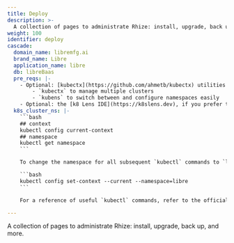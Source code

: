 ```yaml
---
title: Deploy
description: >-
  A collection of pages to administrate Rhize: install, upgrade, back up, and more.
weight: 100
identifier: deploy
cascade:
  domain_name: libremfg.ai
  brand_name: Libre
  application_name: libre
  db: libreBaas
  pre_reqs: |-
    - Optional: [kubectx](https://github.com/ahmetb/kubectx) utilities
        - `kubectx` to manage multiple clusters
        - `kubens` to switch between and configure namespaces easily
    - Optional: the [k8 Lens IDE](https://k8slens.dev), if you prefer to use Kubernetes graphically
  k8s_cluster_ns: |-
    ```bash
    ## context
    kubectl config current-context
    ## namespace
    kubectl get namespace
    ```

    To change the namespace for all subsequent `kubectl` commands to `libre`, run this command:

    ```bash
    kubectl config set-context --current --namespace=libre
    ```

    For a reference of useful `kubectl` commands, refer to the official [kubectl Cheat Sheet](https://kubernetes.io/docs/reference/kubectl/cheatsheet/).

---
```


A collection of pages to administrate Rhize: install, upgrade, back up, and more.
